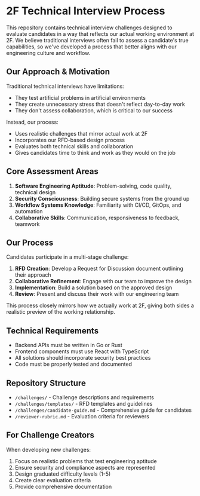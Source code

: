 # 2F Technical Interview Process

This repository contains technical interview challenges designed to evaluate candidates in a way that reflects our actual working environment at 2F. We believe traditional interviews often fail to assess a candidate's true capabilities, so we've developed a process that better aligns with our engineering culture and workflow.

## Our Approach & Motivation

Traditional technical interviews have limitations:
- They test artificial problems in artificial environments
- They create unnecessary stress that doesn't reflect day-to-day work
- They don't assess collaboration, which is critical to our success

Instead, our process:
- Uses realistic challenges that mirror actual work at 2F
- Incorporates our RFD-based design process
- Evaluates both technical skills and collaboration
- Gives candidates time to think and work as they would on the job

## Core Assessment Areas

1. **Software Engineering Aptitude**: Problem-solving, code quality, technical design
2. **Security Consciousness**: Building secure systems from the ground up
3. **Workflow Systems Knowledge**: Familiarity with CI/CD, GitOps, and automation
4. **Collaborative Skills**: Communication, responsiveness to feedback, teamwork

## Our Process

Candidates participate in a multi-stage challenge:

1. **RFD Creation**: Develop a Request for Discussion document outlining their approach
2. **Collaborative Refinement**: Engage with our team to improve the design
3. **Implementation**: Build a solution based on the approved design
4. **Review**: Present and discuss their work with our engineering team

This process closely mirrors how we actually work at 2F, giving both sides a realistic preview of the working relationship.

## Technical Requirements

- Backend APIs must be written in Go or Rust
- Frontend components must use React with TypeScript
- All solutions should incorporate security best practices
- Code must be properly tested and documented

## Repository Structure

- `/challenges/` - Challenge descriptions and requirements
- `/challenges/templates/` - RFD templates and guidelines
- `/challenges/candidate-guide.md` - Comprehensive guide for candidates
- `/reviewer-rubric.md` - Evaluation criteria for reviewers

## For Challenge Creators

When developing new challenges:
1. Focus on realistic problems that test engineering aptitude
2. Ensure security and compliance aspects are represented
3. Design graduated difficulty levels (1-5)
4. Create clear evaluation criteria
5. Provide comprehensive documentation